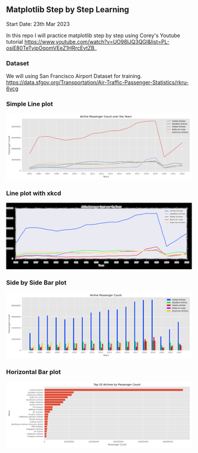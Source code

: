 ## Matplotlib Step by Step Learning

Start Date: 23th Mar 2023

In this repo I will practice matplotlib step by step using Corey's Youtube tutorial https://www.youtube.com/watch?v=UO98lJQ3QGI&list=PL-osiE80TeTvipOqomVEeZ1HRrcEvtZB_

### Dataset

We will using San Francisco Airport Dataset for training. https://data.sfgov.org/Transportation/Air-Traffic-Passenger-Statistics/rkru-6vcg

### Simple Line plot

![Alt text](San_Francisco_Passenger_count_styling.png)

### Line plot with xkcd

![Alt text](San_Francisco_Passenger_count_xkcd.png)

### Side by Side Bar plot

![Alt text](San_Francisco_Passenger_count_ggplot_bar.png)

### Horizontal Bar plot

![Alt text](San_Francisco_Passenger_count_ggplot_barh.png)



